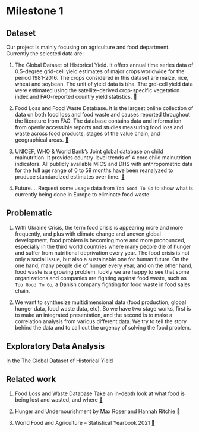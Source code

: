 # Milestone 1

## Dataset

Our project is mainly focusing on agriculture and food department. Currently the selected data are:

1. The Global Dataset of Historical Yield. It offers annual time series data of 0.5-degree grid-cell yield estimates of major crops worldwide for the period 1981-2016. The crops considered in this dataset are maize, rice, wheat and soybean. The unit of yield data is t/ha. The grd-cell yield data were estimated using the satellite-derived crop-specific vegetation index and FAO-reported country yield statistics. [🔗](https://doi.pangaea.de/10.1594/PANGAEA.909132)
![]()

2. Food Loss and Food Waste Database.  It is the largest online collection of data on both food loss and food waste and causes reported throughout the literature from FAO. The database contains data and information from openly accessible reports and studies measuring food loss and waste across food products, stages of the value chain, and geographical areas. [🔗](https://www.fao.org/policy-support/tools-and-publications/resources-details/en/c/1445985/)
![]()

3. UNICEF, WHO & World Bank’s Joint global database on child malnutrition. It provides country-level trends of 4 core child malnutrition indicators. All publicly available MICS and DHS with anthropometric data for the full age range of 0 to 59 months have been reanalyzed to produce standardized estimates over time. [🔗](https://data.unicef.org/resources/dataset/malnutrition-data/)
![]()

4. Future.... Request some usage data from `Too Good To Go` to show what is currently being done in Europe to eliminate food waste.


## Problematic

1. With Ukraine Crisis, the term food crisis is appearing more and more frequently, and plus with climate change and uneven global development, food problem is becoming more and more pronounced, especially in the third world countries where many people die of hunger and suffer from nutritional deprivation every year. The food crisis is not only a social issue, but also a sustainable one for human future. On the one hand, many people die of hunger every year, and on the other hand, food waste is a growing problem. luckly we are happy to see that some organizations and companies are fighting against food waste, such as `Too Good To Go`, a Danish company fighting for food waste in food sales chain. 

2. We want to synthesize multidimensional data (food production, global hunger data, food waste data, etc). So we have two stage works, first is to make an integrated presentation, and the second is to make a correlation analysis from various different data. We try to tell the story behind the data and to call out the urgency of solving the food problem. 

## Exploratory Data Analysis

In the The Global Dataset of Historical Yield



## Related work

1. Food Loss and Waste Database Take an in-depth look at what food is being lost and wasted, and where
[🔗](https://www.fao.org/platform-food-loss-waste/flw-data/en/)

2. Hunger and Undernourishment by Max Roser and Hannah Ritchie 
[🔗](https://ourworldindata.org/hunger-and-undernourishment)

3. World Food and Agriculture – Statistical Yearbook 2021
[🔗](https://www.fao.org/documents/card/en/c/cb4477en/)
